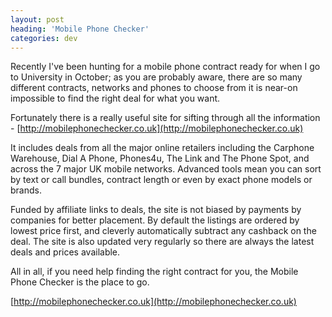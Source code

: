 ```yaml
---
layout: post
heading: 'Mobile Phone Checker'
categories: dev
---
```


Recently I've been hunting for a mobile phone contract ready for when I go to University in October; as you are probably aware, there are so many different contracts, networks and phones to choose from it is near-on impossible to find the right deal for what you want.

Fortunately there is a really useful site for sifting through all the information - [http://mobilephonechecker.co.uk](http://mobilephonechecker.co.uk)

It includes deals from all the major online retailers including the Carphone Warehouse, Dial A Phone, Phones4u, The Link and The Phone Spot, and across the 7 major UK mobile networks. Advanced tools mean you can sort by text or call bundles, contract length or even by exact phone models or brands.

Funded by affiliate links to deals, the site is not biased by payments by companies for better placement. By default the listings are ordered by lowest price first, and cleverly automatically subtract any cashback on the deal. The site is also updated very regularly so there are always the latest deals and prices available.

All in all, if you need help finding the right contract for you, the Mobile Phone Checker is the place to go.

[http://mobilephonechecker.co.uk](http://mobilephonechecker.co.uk)